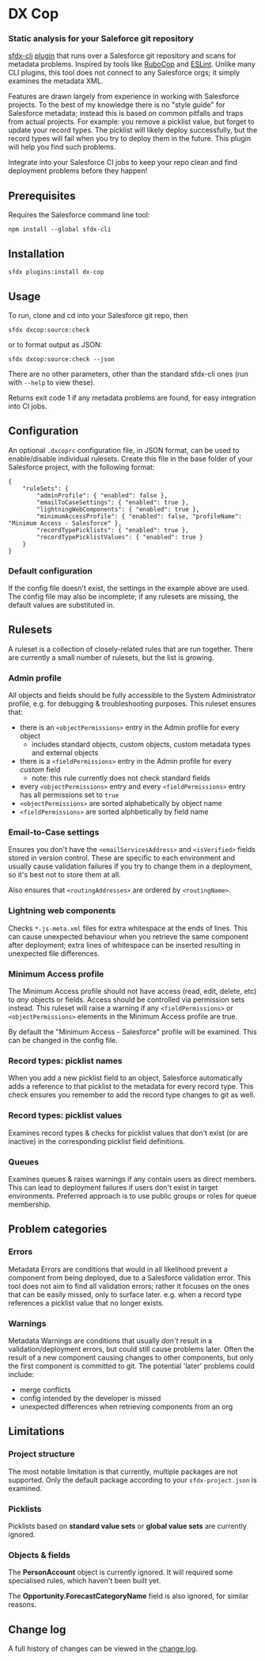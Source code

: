 # DX Cop

### Static analysis for your Saleforce git repository

[sfdx-cli](https://developer.salesforce.com/tools/sfdxcli) [plugin](https://developer.salesforce.com/docs/atlas.en-us.sfdx_cli_plugins.meta/sfdx_cli_plugins/cli_plugins.htm) that runs over a Salesforce git repository and scans for metadata problems. Inspired by tools like [RuboCop](https://github.com/rubocop/rubocop) and [ESLint](https://github.com/eslint/eslint). Unlike many CLI plugins, this tool does not connect to any Salesforce orgs; it simply examines the metadata XML.

Features are drawn largely from experience in working with Salesforce projects. To the best of my knowledge there is no "style guide" for Salesforce metadata; instead this is based on common pitfalls and traps from actual projects. For example: you remove a picklist value, but forget to update your record types. The picklist will likely deploy successfully, but the record types will fail when you try to deploy them in the future. This plugin will help you find such problems.

Integrate into your Salesforce CI jobs to keep your repo clean and find deployment problems before they happen!

## Prerequisites

Requires the Salesforce command line tool:

`npm install --global sfdx-cli`

## Installation

`sfdx plugins:install dx-cop`

## Usage

To run, clone and cd into your Salesforce git repo, then

`sfdx dxcop:source:check`

or to format output as JSON:

`sfdx dxcop:source:check --json`

There are no other parameters, other than the standard sfdx-cli ones (run with `--help` to view these).

Returns exit code 1 if any metadata problems are found, for easy integration into CI jobs.

## Configuration

An optional `.dxcoprc` configuration file, in JSON format, can be used to enable/disable individual rulesets. Create this file in the base folder of your Salesforce project, with the following format:

```
{
    "ruleSets": {
        "adminProfile": { "enabled": false },
        "emailToCaseSettings": { "enabled": true },
        "lightningWebComponents": { "enabled": true },
        "minimumAccessProfile": { "enabled": false, "profileName": "Minimum Access - Salesforce" },
        "recordTypePicklists": { "enabled": true },
        "recordTypePicklistValues": { "enabled": true }
    }
}
```

### Default configuration

If the config file doesn't exist, the settings in the example above are used. The config file may also be incomplete; if any rulesets are missing, the default values are substituted in.

## Rulesets

A ruleset is a collection of closely-related rules that are run together. There are currently a small number of rulesets, but the list is growing.

### Admin profile

All objects and fields should be fully accessible to the System Administrator profile, e.g. for debugging & troubleshooting purposes. This ruleset ensures that:
- there is an `<objectPermissions>` entry in the Admin profile for every object
  - includes standard objects, custom objects, custom metadata types and external objects
- there is a `<fieldPermissions>` entry in the Admin profile for every _custom_ field
  - note: this rule currently does not check standard fields
- every `<objectPermissions>` entry and every `<fieldPermissions>` entry has all permissions set to `true`
- `<objectPermissions>` are sorted alphabetically by object name
- `<fieldPermissions>` are sorted alphbetically by field name

### Email-to-Case settings

Ensures you don't have the `<emailServicesAddress>` and `<isVerified>` fields stored in version control. These are specific to each environment and usually cause validation failures if you try to change them in a deployment, so it's best not to store them at all.

Also ensures that `<routingAddresses>` are ordered by `<routingName>`.

### Lightning web components

Checks `*.js-meta.xml` files for extra whitespace at the ends of lines. This can cause unexpected behaviour when you retrieve the same component after deployment; extra lines of whitespace can be inserted resulting in unexpected file differences.

### Minimum Access profile

The Minimum Access profile should not have access (read, edit, delete, etc) to _any_ objects or fields. Access should be controlled via permission sets instead. This ruleset will raise a warning if any `<fieldPermissions>` or `<objectPermissions>` elements in the Minimum Access profile are true.

By default the "Minimum Access - Salesforce" profile will be examined. This can be changed in the config file.

### Record types: picklist names

When you add a new picklist field to an object, Salesforce automatically adds a reference to that picklist to the metadata for every record type. This check ensures you remember to add the record type changes to git as well.

### Record types: picklist values

Examines record types & checks for picklist values that don't exist (or are inactive) in the corresponding picklist field definitions.

### Queues

Examines queues & raises warnings if any contain users as direct members. This can lead to deployment failures if users don't exist in target environments. Preferred approach is to use public groups or roles for queue membership.

## Problem categories

### Errors

Metadata Errors are conditions that would in all likelihood prevent a component from being deployed, due to a Salesforce validation error. This tool does not aim to find all validation errors; rather it focuses on the ones that can be easily missed, only to surface later. e.g. when a record type references a picklist value that no longer exists.

### Warnings

Metadata Warnings are conditions that usually *don't* result in a validation/deployment errors, but could still cause problems later. Often the result of a new component causing changes to other components, but only the first component is committed to git. The potential 'later' problems could include:
- merge conflicts
- config intended by the developer is missed
- unexpected differences when retrieving components from an org

## Limitations

### Project structure

The most notable limitation is that currently, multiple packages are not supported. Only the default package according to your `sfdx-project.json` is examined.

### Picklists

Picklists based on **standard value sets** or **global value sets** are currently ignored.

### Objects &amp; fields

The **PersonAccount** object is currently ignored. It will required some specialised rules, which haven't been built yet.

The **Opportunity.ForecastCategoryName** field is also ignored, for similar reasons.

## Change log

A full history of changes can be viewed in the [change log](https://github.com/dcathcart/dx-cop/blob/master/CHANGELOG.md).